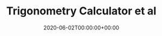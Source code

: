 ---
title: Trigonometry Calculator et al
date: 2020-06-02T00:00:00+00:00
stack: [ python ]
image_name: trig_calc.mp4
description: The first projects that I completed were simple command line programs written in python2. These projects included a rock, paper, scissors game, a battleships game and a blockchain program that utilised the python pickle library. The program that I have chosen to display here is a trigonometry calculator that returns all the angles and side lengths of any triangle if sufficient information is provided to perform any combination of sohcahtoa, the sine rule, the cosine rule or the pythagorean therom. 
---